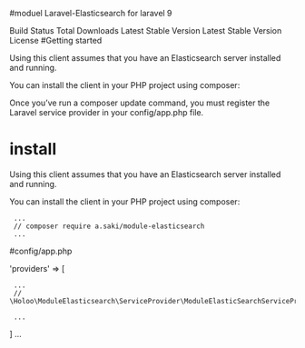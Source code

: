#moduel Laravel-Elasticsearch  for laravel  9 


Build Status Total Downloads Latest Stable Version Latest Stable Version License
#Getting started 

Using this client assumes that you have an Elasticsearch server installed and running.

You can install the client in your PHP project using composer:

Once you’ve run a composer update command, you must register the Laravel service provider in your config/app.php file.


# install
Using this client assumes that you have an Elasticsearch server installed and running.

You can install the client in your PHP project using composer:
  
     ...
     // composer require a.saki/module-elasticsearch
     ...



#config/app.php

 'providers' => [

     ...
     // \Holoo\ModuleElasticsearch\ServiceProvider\ModuleElasticSearchServiceProvider::class,

     ...
    
 ]
 ...
